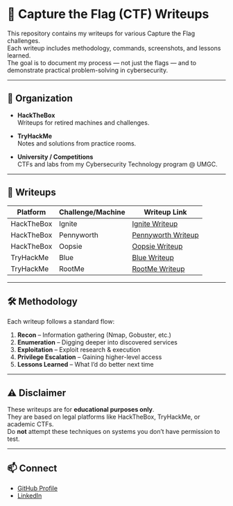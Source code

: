 # 🎯 Capture the Flag (CTF) Writeups

This repository contains my writeups for various Capture the Flag challenges.  
Each writeup includes methodology, commands, screenshots, and lessons learned.  
The goal is to document my process — not just the flags — and to demonstrate practical problem-solving in cybersecurity.  

---

## 📂 Organization

- **HackTheBox**  
  Writeups for retired machines and challenges.  

- **TryHackMe**  
  Notes and solutions from practice rooms.  

- **University / Competitions**  
  CTFs and labs from my Cybersecurity Technology program @ UMGC.  

---

## 📝 Writeups

| Platform     | Challenge/Machine | Writeup Link                        |
|--------------|-------------------|--------------------------------------|
| HackTheBox   | Ignite            | [Ignite Writeup](./hackthebox/ignite.md)   |
| HackTheBox   | Pennyworth        | [Pennyworth Writeup](./hackthebox/pennyworth.md) |
| HackTheBox   | Oopsie            | [Oopsie Writeup](./hackthebox/oopsie.md) |
| TryHackMe    | Blue              | [Blue Writeup](./tryhackme/blue.md) |
| TryHackMe    | RootMe            | [RootMe Writeup](./tryhackme/rootme.md) |

---

## 🛠️ Methodology
Each writeup follows a standard flow:
1. **Recon** – Information gathering (Nmap, Gobuster, etc.)  
2. **Enumeration** – Digging deeper into discovered services  
3. **Exploitation** – Exploit research & execution  
4. **Privilege Escalation** – Gaining higher-level access  
5. **Lessons Learned** – What I’d do better next time  

---

## ⚠️ Disclaimer
These writeups are for **educational purposes only**.  
They are based on legal platforms like HackTheBox, TryHackMe, or academic CTFs.  
Do **not** attempt these techniques on systems you don’t have permission to test.  

---

## 📫 Connect
- [GitHub Profile](https://github.com/scanshield1990)  
- [LinkedIn](https://www.linkedin.com/in/nicholas-meade-61528331b/)  
